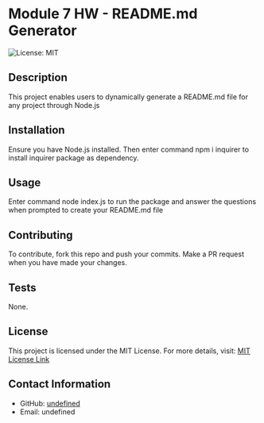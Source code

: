 # Module 7 HW - README.md Generator

![License: MIT](https://img.shields.io/badge/License-MIT-yellow.svg)

## Description
This project enables users to dynamically generate a README.md file for any project through Node.js

## Installation
Ensure you have Node.js installed. Then enter command npm i inquirer to  install inquirer package as dependency. 

## Usage
Enter command node index.js to run the package and answer the questions when prompted to create your README.md file

## Contributing
To contribute, fork this repo and push your commits. Make a PR request when you have made your changes.

## Tests
None.

## License
This project is licensed under the MIT License. For more details, visit:
[MIT License Link](https://opensource.org/licenses/MIT)

## Contact Information
- GitHub: [undefined](https://github.com/undefined)
- Email: undefined
